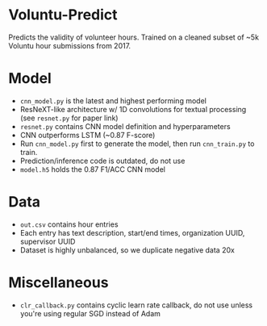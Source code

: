 # Voluntu-Predict
Predicts the validity of volunteer hours. Trained on a cleaned subset of ~5k Voluntu hour submissions from 2017.

# Model
- `cnn_model.py` is the latest and highest performing model
- ResNeXT-like architecture w/ 1D convolutions for textual processing (see `resnet.py` for paper link)
- `resnet.py` contains CNN model definition and hyperparameters
- CNN outperforms LSTM (~0.87 F-score)
- Run `cnn_model.py` first to generate the model, then run `cnn_train.py` to train.
- Prediction/inference code is outdated, do not use
- `model.h5` holds the 0.87 F1/ACC CNN model

# Data
- `out.csv` contains hour entries
- Each entry has text description, start/end times, organization UUID, supervisor UUID
- Dataset is highly unbalanced, so we duplicate negative data 20x

# Miscellaneous
- `clr_callback.py` contains cyclic learn rate callback, do not use unless you're using regular SGD instead of Adam
